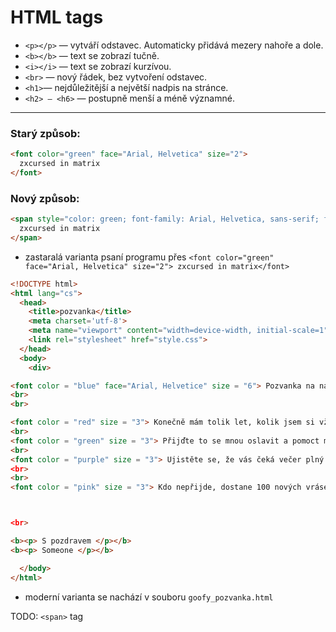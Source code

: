 # HTML tags

- `<p></p>` — vytváří odstavec. Automaticky přidává mezery nahoře a dole.
- `<b></b>` — text se zobrazí tučně.
- `<i></i>` — text se zobrazí kurzívou.
- `<br>` — nový řádek, bez vytvoření odstavec.
- `<h1>`— nejdůležitější a největší nadpis na stránce.
- `<h2> – <h6>` — postupně menší a méně významné.

---

### Starý způsob:

```html
<font color="green" face="Arial, Helvetica" size="2">
  zxcursed in matrix
</font>
```

### Nový způsob:

```html
<span style="color: green; font-family: Arial, Helvetica, sans-serif; font-size: 14px;">
  zxcursed in matrix
</span>
```

- zastaralá varianta psaní programu přes `<font color="green" face="Arial, Helvetica" size="2"> zxcursed in matrix</font>`

```html
<!DOCTYPE html>
<html lang="cs">
  <head>
    <title>pozvanka</title>
    <meta charset='utf-8'> 
    <meta name="viewport" content="width=device-width, initial-scale=1">
    <link rel="stylesheet" href="style.css">
  </head>
  <body>
    <div>

<font color = "blue" face="Arial, Helvetice" size = "6"> Pozvanka na narozeniny!!!!!!! </font>
<br>
<br>

<font color = "red" size = "3"> Konečně mám tolik let, kolik jsem si vždycky přál(a)! </font>
<br>
<font color = "green" size = "3"> Přijďte to se mnou oslavit a pomoct mi zapomenout, že už nejsem nejmladší. </font> 
<br>
<font color = "purple" size = "3"> Ujistěte se, že vás čeká večer plný skvělého jídla, pití a nezapomenutelných zážitků. </font
<br>
<br>
<font color = "pink" size = "3"> Kdo nepřijde, dostane 100 nových vrásek na tváři! 21.08.21 v 18:00 v Neratovicich </font



<br>

<b><p> S pozdravem </p></b>
<b><p> Someone </p></b>

  </body>
</html>
```

- moderní varianta se nachází v souboru `goofy_pozvanka.html`

TODO: `<span>` tag